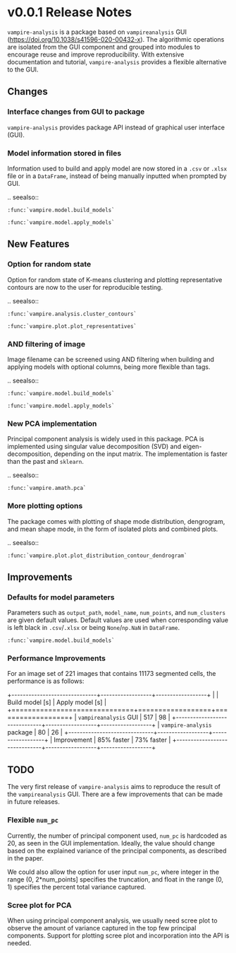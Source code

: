 # v0.0.1 Release Notes

`vampire-analysis` is a package based on `vampireanalysis` GUI (https://doi.org/10.1038/s41596-020-00432-x). The algorithmic operations are isolated from the GUI component and grouped into modules to encourage reuse and improve reproducibility. With extensive documentation and tutorial, `vampire-analysis` provides a flexible alternative to the GUI.

## Changes

### Interface changes from GUI to package

`vampire-analysis` provides package API instead of graphical user interface (GUI).

### Model information stored in files

Information used to build and apply model are now stored in a `.csv` or `.xlsx` file or in a `DataFrame`, instead of being manually inputted when prompted by GUI.

.. seealso::

    :func:`vampire.model.build_models`

    :func:`vampire.model.apply_models`

## New Features

### Option for random state

Option for random state of K-means clustering and plotting representative contours are now to the user for reproducible testing.

.. seealso::

    :func:`vampire.analysis.cluster_contours`

    :func:`vampire.plot.plot_representatives`

### AND filtering of image

Image filename can be screened using AND filtering when building and applying models with optional columns, being more flexible than tags.

.. seealso::

    :func:`vampire.model.build_models`

    :func:`vampire.model.apply_models`

### New PCA implementation

Principal component analysis is widely used in this package. PCA is implemented using singular value decomposition (SVD) and eigen-decomposition, depending on the input matrix. The implementation is faster than the past and `sklearn`.

.. seealso::

    :func:`vampire.amath.pca`

### More plotting options

The package comes with plotting of shape mode distribution, dengrogram, and mean shape mode, in the form of isolated plots and combined plots.

.. seealso::

    :func:`vampire.plot.plot_distribution_contour_dendrogram`

## Improvements

### Defaults for model parameters

Parameters such as `output_path`, `model_name`, `num_points`, and `num_clusters` are given default values. Default values are used when corresponding value is left black in `.csv`/`.xlsx` or being `None`/`np.NaN` in `DataFrame`.

```{seealso}
:func:`vampire.model.build_models`
```

### Performance Improvements

For an image set of 221 images that contains 11173 segmented cells, the performance is as follows:

+------------------------------+------------------+------------------+
|                              | Build model [s]  | Apply model [s]  |
+==============================+==================+==================+
| `vampireanalysis` GUI      | 517              | 98               |
+------------------------------+------------------+------------------+
| `vampire-analysis` package | 80               | 26               |
+------------------------------+------------------+------------------+
| Improvement                  | 85% faster       | 73% faster       |
+------------------------------+------------------+------------------+

## TODO

The very first release of `vampire-analysis` aims to reproduce the result of the `vampireanalysis` GUI. There are a few improvements that can be made in future releases.

### Flexible `num_pc`

Currently, the number of principal component used, `num_pc` is hardcoded as 20, as seen in the GUI implementation. Ideally, the value should change based on the explained variance of the principal components, as described in the paper.

We could also allow the option for user input `num_pc`, where integer in the range (0, 2*num_points] specifies the truncation, and float in the range (0, 1) specifies the percent total variance captured.

### Scree plot for PCA

When using principal component analysis, we usually need scree plot to observe the amount of variance captured in the top few principal components. Support for plotting scree plot and incorporation into the API is needed.
